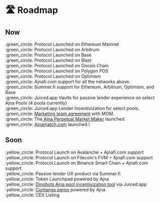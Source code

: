 # 🛣️ Roadmap

## Now

:green\_circle: Protocol Launched on Ethereum Mainnet\
:green\_circle: Protocol Launched on Arbitrum\
:green\_circle: Protocol Launched on Base\
:green\_circle: Protocol Launched on Blast\
:green\_circle: Protocol Launched on Gnosis Chain\
:green\_circle: Protocol Launched on Polygon POS\
:green\_circle: Protocol Launched on Optimism\
:green\_circle: Ajnafi.com support for all the networks above.\
:green\_circle: Summer.fi support for Ethereum, Arbitrum, Optimism, and Base\
:green\_circle: Juiced.app Vaults for passive lender experience on select Ajna Pools (4 pools currently)\
:green\_circle: Juiced.app Lender Incentivization for select pools.\
:green\_circle: [Marketing team agreement](https://forum.ajna.finance/t/mom-grant-proposal/148) with MOM.\
:green\_circle: The[ Ajna Perpetual Market Maker](https://forum.ajna.finance/t/the-ajna-perpetual-market-maker/162) launched.\
:green\_circle: [Ajnamatch.com](https://ajnamatch.com) launched.\


## Soon

:yellow\_circle: Protocol Launch on Avalanche + Ajnafi.com support\
:yellow\_circle: Protocol Launch on Filecoin's FVM + Ajnafi.com support\
:yellow\_circle: Protocol Launch on Binance Smart Chain + Ajnafi.com support\
:yellow\_circle: Passive lender UX product via Summer.fi\
:yellow\_circle: Token Launchpad powered by Ajna\
:yellow\_circle: [Dinobots Ajna pool incentivization tool](https://forum.ajna.finance/t/dinobots-grant-proposal/152/3) via Juiced.app\
:yellow\_circle: [Contango perps](https://forum.ajna.finance/t/ajnas-perps-via-contango/177) powered by Ajna\
:yellow\_circle: CEX Listing
